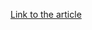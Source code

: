 [Link to the article](https://blog.cyble.com/2022/06/13/hydra-android-malware-distributed-via-play-store/)
